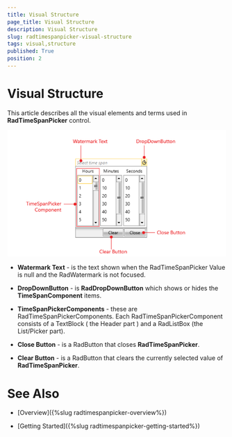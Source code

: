 ```yaml
---
title: Visual Structure
page_title: Visual Structure
description: Visual Structure
slug: radtimespanpicker-visual-structure
tags: visual,structure
published: True
position: 2
---
```


# Visual Structure

This article describes all the visual elements and terms used in __RadTimeSpanPicker__ control. 

![Rad Time Span Picker Visual Structure 02](images/RadTimeSpanPicker_VisualStructure.png)

* __Watermark Text__ - is the text shown when the RadTimeSpanPicker Value is null and the RadWatermark is not focused.

* __DropDownButton__ - is __RadDropDownButton__ which shows or hides the __TimeSpanComponent__ items.

* __TimeSpanPickerComponents__ - these are RadTimeSpanPickerComponents. Each RadTimeSpanPickerComponent consists of a TextBlock ( the Header part ) and a RadListBox (the List/Picker part). 

* __Close Button__ - is a RadButton that closes __RadTimeSpanPicker__.

* __Clear Button__ - is a RadButton that clears the currently selected value of __RadTimeSpanPicker__.


# See Also

 * [Overview]({%slug radtimespanpicker-overview%})

 * [Getting Started]({%slug radtimespanpicker-getting-started%})